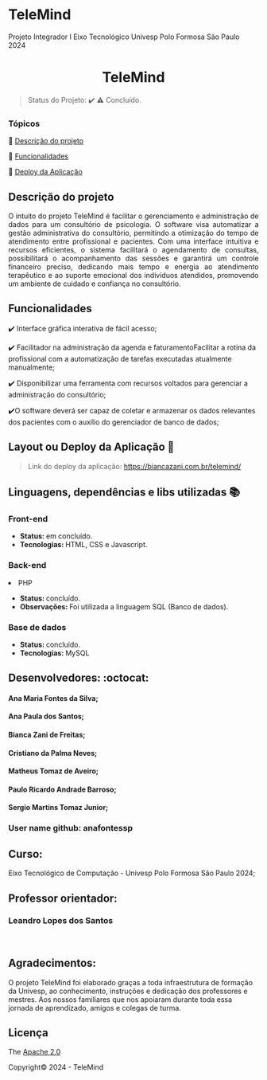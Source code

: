 # TeleMind
Projeto Integrador I Eixo Tecnológico Univesp Polo Formosa São Paulo 2024


<div align="center">
    <h1>TeleMind</h1>

</div>

> Status do Projeto: :heavy_check_mark: :warning: Concluído.

### Tópicos 

:small_blue_diamond: [Descrição do projeto](#descrição-do-projeto)

:small_blue_diamond: [Funcionalidades](#funcionalidades)

:small_blue_diamond: [Deploy da Aplicação](#deploy-da-aplicação)


## Descrição do projeto 

<p align="justify">
O intuito do projeto TeleMind é facilitar o gerenciamento e administração de dados para um consultório de psicologia.
O software visa automatizar a gestão administrativa do consultório, permitindo a otimização do tempo de atendimento entre profissional e pacientes. Com uma interface intuitiva e recursos eficientes, o sistema facilitará o agendamento de consultas, possibilitará o acompanhamento das sessões e garantirá um controle financeiro preciso, dedicando mais tempo e energia ao atendimento terapêutico e ao suporte emocional dos indivíduos atendidos, promovendo um ambiente de cuidado e confiança no consultório.

</p>

## Funcionalidades

:heavy_check_mark: Interface gráfica interativa de fácil acesso;  

:heavy_check_mark: Facilitador na administração da agenda e faturamentoFacilitar a rotina da profissional com a automatização de tarefas executadas atualmente manualmente;  

:heavy_check_mark: Disponibilizar uma ferramenta com recursos voltados para gerenciar a administração do consultório;

:heavy_check_mark:O software deverá ser capaz de coletar e armazenar os dados relevantes dos pacientes com o auxílio do gerenciador de banco de dados;


## Layout ou Deploy da Aplicação :dash:

> Link do deploy da aplicação: https://biancazani.com.br/telemind/

## Linguagens, dependências e libs utilizadas :books:

<h3>Front-end</h3>
<ul>
    <li><b>Status: </b>em concluído.</li>
    <li><b>Tecnologias: </b>HTML, CSS e Javascript.</li>
</ul>
<h3>Back-end</h3>
    <li>PHP</li>
<ul>
    <li><b>Status: </b>concluído.</li>   
    <li><b>Observações: </b> Foi utilizada a linguagem SQL (Banco de dados).</li>
</ul>
<h3>Base de dados</h3>
<ul>
    <li><b>Status: </b>concluído.</li>
    <li><b>Tecnologias: </b>MySQL</li>
</ul>


## Desenvolvedores: :octocat:

<h4>Ana Maria Fontes da Silva;</h4>
<h4>Ana Paula dos Santos;</h4>
<h4>Bianca Zani de Freitas;</h4>
<h4>Cristiano da Palma Neves;</h4>
<h4>Matheus Tomaz de Aveiro;</h4>
<h4>Paulo Ricardo Andrade Barroso;</h4>
<h4>Sergio Martins Tomaz Junior;</h4>
 
<h3> User name github: anafontessp </h2>



<h2>Curso:</h2> Eixo Tecnológico de Computação - Univesp Polo Formosa São Paulo 2024;

<h2>Professor orientador:</h2>

<h3>Leandro Lopes dos Santos</h3>

<br>

<p align="justify">
<h2>Agradecimentos:</h2> O projeto TeleMind foi elaborado graças a toda infraestrutura de formação da Univesp, ao conhecimento, instruções e dedicação dos professores e mestres. Aos nossos familiares que nos apoiaram durante toda essa jornada de aprendizado, amigos e colegas de turma. </p>

## Licença 

The [Apache 2.0]()

Copyright:copyright: 2024 - TeleMind


